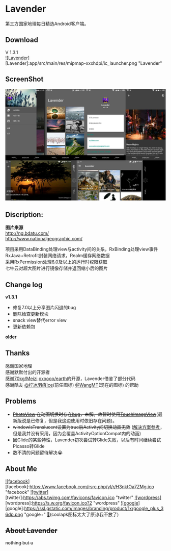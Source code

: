 # Lavender
第三方国家地理每日精选Android客户端。


Download
--------
V 1.3.1  
[![Lavender]](app/app-release.apk)  
[Lavender]:app/src/main/res/mipmap-xxxhdpi/ic_launcher.png "Lavender"


ScreenShot
----------
![](screenshot/v1.2.6.jpg)



Discription:
-----------------
**图片来源**  
http://ng.bdatu.com/  
http://www.nationalgeographic.com/  

项目采用DataBinding处理view与activity间的关系，RxBinding处理view事件  
RxJava+Retrofit封装网络请求，Realm缓存网络数据  
采用RxPermission处理6.0及以上的运行时权限获取  
七牛云对超大图片进行镜像存储并返回缩小后的图片  




Change log
----------
**v1.3.1**  
* 修复7.0以上分享图片闪退的bug
* 删除检查更新模块
* snack view替代error view
* 更新依赖包

[**older**](changeLog/README.md)


Thanks
-----------------
感谢国家地理  
感谢默默付出的开源者  
感谢[70kg/Meizi](https://github.com/70kg/Meizi) [oxoooo/earth](https://github.com/oxoooo/earth)的开源，Lavender借鉴了部分代码  
感谢酷友 [@柠冰羽痕Ice](http://www.coolapk.com/u/482620)(前任图标) [@WangMT](http://www.coolapk.com/u/413199)(现在的图标) 的帮助


Problems
--------
* ~~[PhotoView](https://github.com/chrisbanes/PhotoView) 在动画切换时存在[bug](https://github.com/chrisbanes/PhotoView/issues/243)，未解。故暂时使用[TouchImageView](https://github.com/MikeOrtiz/TouchImageView)~~(最新版说是已修复，但是我这边使用时依旧存在问题)。
* ~~windowIsTranslucent设置为true后Activity间切换动画无效~~ ([解决方案参考](http://blog.csdn.net/fancylovejava/article/details/39643449)，但是我并没有采用，因为会覆盖ActivityOptionCompat内的动画)
* 因Glide的某些特性，Lavender初次尝试转Glide失败，以后有时间继续尝试Picasso转Glide
* 数不清的问题留待解决:sob:




About Me
--------
[![facebook]](https://www.facebook.com/profile.php?id=100008406013865)  
[facebook]:https://www.facebook.com/rsrc.php/yl/r/H3nktOa7ZMg.ico "facebook"
[![twitter]](https://twitter.com/ComtinueD)  
[twitter]:https://abs.twimg.com/favicons/favicon.ico "twitter"
[![wordpress]](http://danyang.party/wordpress/)  
[wordpress]:https://s.w.org/favicon.ico?2 "wordpress"
[![google]](https://plus.google.com/u/0/101425594566289316258/posts)  
[google]:https://ssl.gstatic.com/images/branding/product/1x/google_plus_36dp.png "google+"
[:frog:](http://www.coolapk.com/u/523253)(coolapk图标太大了原谅我不放了)


~~About Lavender~~
-----------------
~~nothing but u~~


